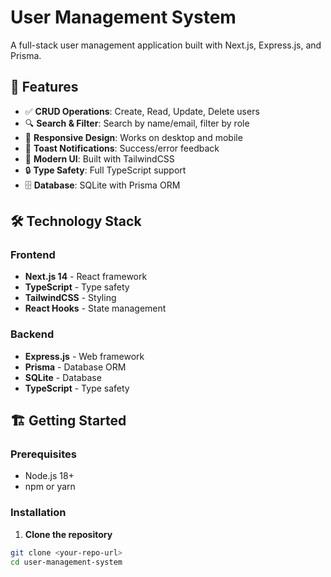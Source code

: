 # User Management System

A full-stack user management application built with Next.js, Express.js, and Prisma.

## 🚀 Features

- ✅ **CRUD Operations**: Create, Read, Update, Delete users
- 🔍 **Search & Filter**: Search by name/email, filter by role
- 📱 **Responsive Design**: Works on desktop and mobile
- 🔔 **Toast Notifications**: Success/error feedback
- 🎨 **Modern UI**: Built with TailwindCSS
- 🔒 **Type Safety**: Full TypeScript support
- 🗄️ **Database**: SQLite with Prisma ORM

## 🛠️ Technology Stack

### Frontend
- **Next.js 14** - React framework
- **TypeScript** - Type safety
- **TailwindCSS** - Styling
- **React Hooks** - State management

### Backend
- **Express.js** - Web framework
- **Prisma** - Database ORM
- **SQLite** - Database
- **TypeScript** - Type safety

## 🏗️ Getting Started

### Prerequisites
- Node.js 18+ 
- npm or yarn

### Installation

1. **Clone the repository**
```bash
git clone <your-repo-url>
cd user-management-system